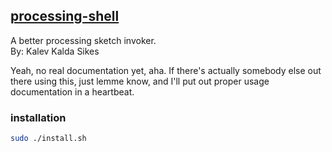 ## [processing-shell](https://github.com/kiwistrongis/processing-shell)

A better processing sketch invoker.  
By: Kalev Kalda Sikes  

Yeah, no real documentation yet, aha. If there's actually somebody else out there using this, just lemme know, and I'll put out proper usage documentation in a heartbeat.

### installation
```bash
sudo ./install.sh
```